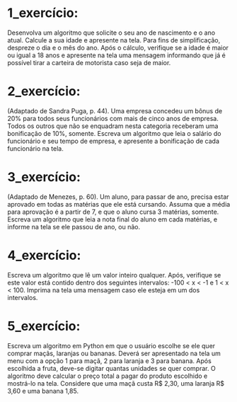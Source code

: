 # 1_exercício: 
Desenvolva um algoritmo que solicite o seu ano de nascimento e o ano atual.
Calcule a sua idade e apresente na tela.
Para fins de simplificação, despreze o dia e o mês do ano.
Após o cálculo, verifique se a idade é maior ou igual a 18 anos e apresente na tela uma
mensagem informando que já é possível tirar a carteira de motorista caso seja de maior.

# 2_exercício:
(Adaptado de Sandra Puga, p. 44).
Uma empresa concedeu um bônus de 20% para todos seus funcionários com mais de cinco anos de empresa.
Todos os outros que não se enquadram nesta categoria receberam uma bonificação de 10%, somente.
Escreva um algoritmo que leia o salário do funcionário e seu tempo de empresa, e apresente a bonificação de cada
funcionário na tela.

# 3_exercício:
(Adaptado de Menezes, p. 60).
Um aluno, para passar de ano, precisa estar aprovado em todas as matérias que ele está cursando.
Assuma que a média para aprovação é a partir de 7, e que o aluno cursa 3 matérias, somente.
Escreva um algoritmo que leia a nota final do aluno em cada matérias, e informe na tela se ele passou de ano, ou não.

# 4_exercício:
Escreva um algoritmo que lê um valor inteiro qualquer.
Após, verifique se este valor está contido dentro dos seguintes intervalos: -100 < x < -1 e 1 < x < 100.
Imprima na tela uma mensagem caso ele esteja em um dos intervalos.

# 5_exercício:
Escreva um algoritmo em Python em que o usuário escolhe se ele quer comprar maçãs, laranjas ou bananas.
Deverá ser apresentado na tela um menu com a opção 1 para maçã, 2 para laranja e 3 para banana.
Após escolhida a fruta, deve-se digitar quantas unidades se quer comprar.
O algoritmo deve calcular o preço total a pagar do produto escolhido e mostrá-lo na tela.
Considere que uma maçã custa R$ 2,30, uma laranja R$ 3,60 e uma banana 1,85. 